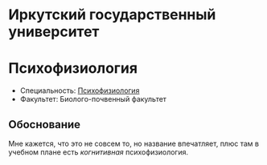 # Иркутский государственный университет

# Психофизиология

- Специальность:
  [Психофизиология](https://isu.ru/filearchive/edu_files/Ucheb_plan_vecher_06.04.01_Psihofiz_2018_02.07.2018.PDF)
- Факультет: Биолого-почвенный факультет

## Обоснование
Мне кажется, что это не совсем то, но название впечатляет, плюс там в учебном
плане есть *когнитивная* психофизиология.
